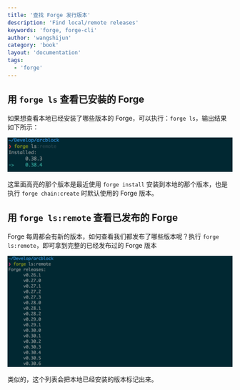 ```yaml
---
title: '查找 Forge 发行版本'
description: 'Find local/remote releases'
keywords: 'forge, forge-cli'
author: 'wangshijun'
category: 'book'
layout: 'documentation'
tags:
  - 'forge'
---
```


## 用 `forge ls` 查看已安装的 Forge

如果想查看本地已经安装了哪些版本的 Forge，可以执行：`forge ls`，输出结果如下所示：

![](./images/forge-ls.png)

这里面高亮的那个版本是最近使用 `forge install` 安装到本地的那个版本，也是执行 `forge chain:create` 时默认使用的 Forge 版本。

## 用 `forge ls:remote` 查看已发布的 Forge

Forge 每周都会有新的版本，如何查看我们都发布了哪些版本呢？执行 `forge ls:remote`，即可拿到完整的已经发布过的 Forge 版本

![](./images/forge-ls-remote.png)

类似的，这个列表会把本地已经安装的版本标记出来。
